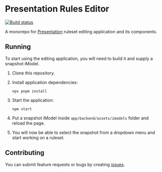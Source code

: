 # Presentation Rules Editor

[![Build status](https://github.com/iTwin/presentation-rules-editor/actions/workflows/CI.yml/badge.svg?branch=master)](https://github.com/iTwin/presentation-rules-editor/actions/workflows/CI.yml?query=branch%3Amaster)

A monorepo for [Presentation](https://www.itwinjs.org/learning/presentation/) ruleset editing application and its components.

## Running

To start using the editing application, you will need to build it and supply a snapshot iModel.

1. Clone this repository.
2. Install application dependencies:

    ```shell
    npx pnpm install
    ```

3. Start the application:

    ```shell
    npm start
    ```

4. Put a snapshot iModel inside `app/backend/assets/imodels` folder and reload the page.
5. You will now be able to select the snapshot from a dropdown menu and start working on a ruleset.

## Contributing

You can submit feature requests or bugs by creating [issues](https://github.com/iTwin/presentation-rules-editor/issues).
